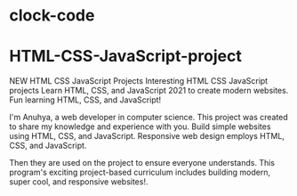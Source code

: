 # clock-code
# HTML-CSS-JavaScript-project

NEW HTML CSS JavaScript Projects    Interesting HTML CSS JavaScript projects    Learn HTML, CSS, and JavaScript 2021 to create modern websites.    Fun learning HTML, CSS, and JavaScript!    

I'm Anuhya, a web developer in computer science.    This project was created to share my knowledge and experience with you.    Build simple websites using HTML, CSS, and JavaScript.    Responsive web design employs HTML, CSS, and JavaScript.     

Then they are used on the project to ensure everyone understands.    This program's exciting project-based curriculum includes building modern, super cool, and responsive websites!.  
